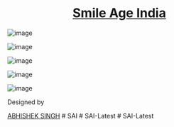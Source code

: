 <h1 align="center">
  <a href="https://github.com/hiriski/coursespace-landing-page">
 Smile Age India
  </a>
  <br />
</h1>

![image](https://github.com/user-attachments/assets/7bcc3566-6af2-4592-a884-1c2973a51631)


![image](https://github.com/user-attachments/assets/566187e7-afdc-4630-a806-71c342ccc4f8)


![image](https://github.com/user-attachments/assets/198d15de-3e84-4b0b-9310-05ca2259ff11)


![image](https://github.com/user-attachments/assets/909d3260-027f-4174-8e98-786ac34f0ad1)


![image](https://github.com/user-attachments/assets/51e19926-5d76-4aed-b4c3-53bd9fd5669e)


  Designed by
  <p> 
  <a href="https://dribbble.com/naiflaramadhan">ABHISHEK SINGH</a>
</h6>
# SAI
# SAI-Latest
# SAI-Latest
